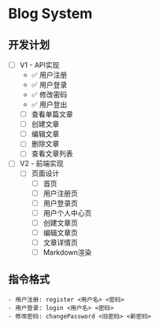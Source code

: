 # Blog System
## 开发计划
- [ ] V1 - API实现
  - ✅ 用户注册
  - ✅ 用户登录
  - ✅ 修改密码
  - ✅ 用户登出
  - [ ] 查看单篇文章
  - [ ] 创建文章
  - [ ] 编辑文章
  - [ ] 删除文章
  - [ ] 查看文章列表
- [ ] V2 - 前端实现
  - [ ] 页面设计
    - [ ] 首页
    - [ ] 用户注册页
    - [ ] 用户登录页
    - [ ] 用户个人中心页
    - [ ] 创建文章页
    - [ ] 编辑文章页
    - [ ] 文章详情页
    - [ ] Markdown渲染
## 指令格式
```
- 用户注册: register <用户名> <密码>
- 用户登录: login <用户名> <密码>
- 修改密码: changePassword <旧密码> <新密码>
```